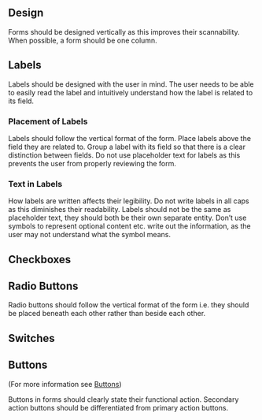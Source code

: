 ## Design

Forms should be designed vertically as this improves their scannability. When possible, a form should be one column.

## Labels

Labels should be designed with the user in mind. The user needs to be able to easily read the label and intuitively understand how the label is related to its field.

### Placement of Labels

Labels should follow the vertical format of the form. Place labels above the field they are related to. Group a label with its field so that there is a clear distinction between fields. Do not use placeholder text for labels as this prevents the user from properly reviewing the form.

### Text in Labels

How labels are written affects their legibility. Do not write labels in all caps as this diminishes their readability. Labels should not be the same as placeholder text, they should both be their own separate entity. Don’t use symbols to represent optional content etc. write out the information, as the user may not understand what the symbol means.

## Checkboxes

## 

## Radio Buttons

Radio buttons should follow the vertical format of the form i.e. they should be placed beneath each other rather than beside each other.

## Switches

## Buttons

\(For more information see [Buttons](https://www.gitbook.com/book/gctools-outilsgc/-gcdigital-design-system/edit#/edit/master/buttons.md?_k=1dnju1)\)

Buttons in forms should clearly state their functional action. Secondary action buttons should be differentiated from primary action buttons. 

